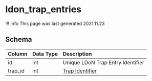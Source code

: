 # ldon_trap_entries

!!! info
	This page was last generated 2021.11.23

## Schema
| Column | Data Type | Description |
| :--- | :--- | :--- |
| id | int | Unique LDoN Trap Entry Identifier |
| trap_id | int | [Trap Identifier](ldon_trap_templates.md) |

